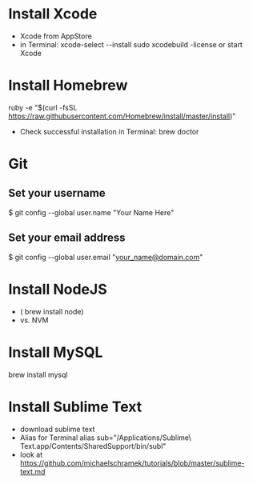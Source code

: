 # Install Xcode
* Xcode from AppStore
* in Terminal: 
xcode-select --install
sudo xcodebuild -license or start Xcode

# Install Homebrew
ruby -e "$(curl -fsSL https://raw.githubusercontent.com/Homebrew/install/master/install)"
* Check successful installation in Terminal: brew doctor

# Git
## Set your username
$ git config --global user.name "Your Name Here"

## Set your email address
$ git config --global user.email "your_name@domain.com"

# Install NodeJS
* ( brew install node) 
* vs. NVM

# Install MySQL
brew install mysql

# Install Sublime Text
* download sublime text
* Alias for Terminal
alias sub="/Applications/Sublime\ Text.app/Contents/SharedSupport/bin/subl"
* look at https://github.com/michaelschramek/tutorials/blob/master/sublime-text.md





